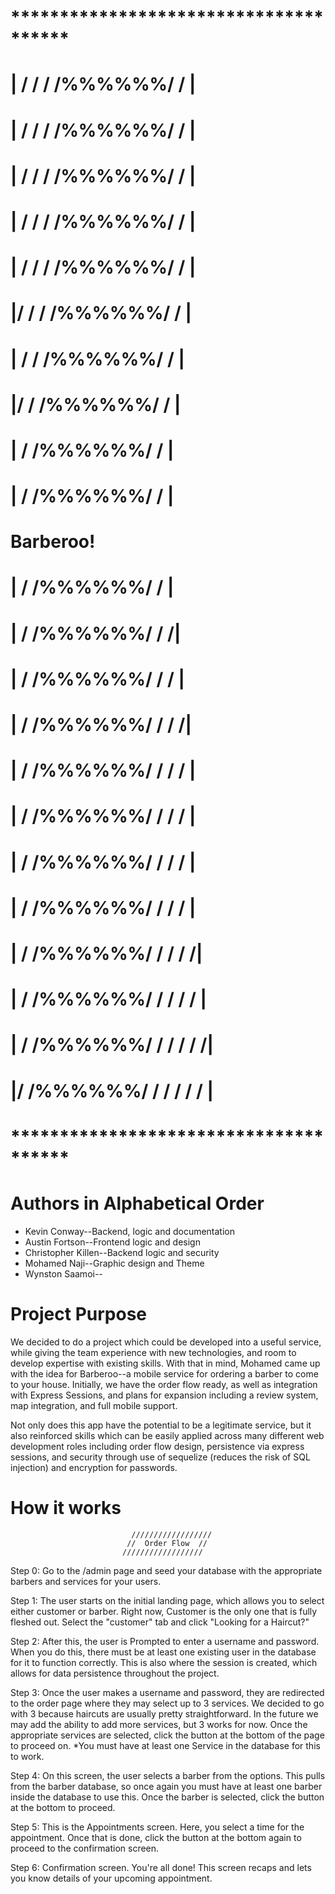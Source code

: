 #                      **************************************
#                       |     / /             / /%%%%%%/ / |                                 
#                       |    / /             / /%%%%%%/ /  |                                 
#                       |   / /             / /%%%%%%/ /   |                                 
#                       |  / /             / /%%%%%%/ /    |                                 
#                       | / /             / /%%%%%%/ /     |                                 
#                       |/ /             / /%%%%%%/ /      |                                 
#                       | /             / /%%%%%%/ /       |                                 
#                       |/             / /%%%%%%/ /        |                                 
#                       |             / /%%%%%%/ /         |                                 
#                       |            / /%%%%%%/ /          |
#
#                                     Barberoo!
#
#                       |           / /%%%%%%/ /           |                                 
#                       |          / /%%%%%%/ /           /|                                 
#                       |         / /%%%%%%/ /           / |                                 
#                       |        / /%%%%%%/ /           / /|                                 
#                       |       / /%%%%%%/ /           / / |                                 
#                       |      / /%%%%%%/ /           / /  |                                 
#                       |     / /%%%%%%/ /           / /   |                                 
#                       |    / /%%%%%%/ /           / /    |                                 
#                       |   / /%%%%%%/ /           / /    /|                                 
#                       |  / /%%%%%%/ /           / /    / |                                 
#                       | / /%%%%%%/ /           / /    / /|                                 
#                       |/ /%%%%%%/ /           / /    / / |           
#                      **************************************                    




# Authors in Alphabetical Order
* Kevin Conway--Backend, logic and documentation
* Austin Fortson--Frontend logic and design
* Christopher Killen--Backend logic and security
* Mohamed Naji--Graphic design and Theme
* Wynston Saamoi--



# Project Purpose

We decided to do a project which could be developed into a useful service, while giving the team experience with new technologies, and room to develop expertise with existing skills. With that in mind, Mohamed came up with the idea for Barberoo--a mobile service for ordering a barber to come to your house. Initially, we have the order flow ready, as well as integration with Express Sessions, and plans for expansion including a review system, map integration, and full mobile support.

Not only does this app have the potential to be a legitimate service, but it also reinforced skills which can be easily applied across many different web development roles including order flow design, persistence via express sessions, and security through use of sequelize (reduces the risk of SQL injection) and encryption for passwords.

# How it works
                               //////////////////
                              //  Order Flow  //
                             //////////////////

Step 0: Go to the /admin page and seed your database with the appropriate barbers and services for your users. 

Step 1: The user starts on the initial landing page, which allows you to select either customer or barber. Right now, Customer is the only one that is fully fleshed out. Select the "customer" tab and click "Looking for a Haircut?"

Step 2: After this, the user is Prompted to enter a username and password. When you do this, there must be at least one existing user in the database for it to function correctly. This is also where the session is created, which allows for data persistence throughout the project.

Step 3: Once the user makes a username and password, they are redirected to the order page where they may select up to 3 services. We decided to go with 3 because haircuts are usually pretty straightforward. In the future we may add the ability to add more services, but 3 works for now. Once the appropriate services are selected, click the button at the bottom of the page to proceed on. 
    *You must have at least one Service in the database for this to work.

Step 4: On this screen, the user selects a barber from the options. This pulls from the barber database, so once again you must have at least one barber inside the database to use this. Once the barber is selected, click the button at the bottom to proceed.

Step 5: This is the Appointments screen. Here, you select a time for the appointment. Once that is done, click the button at the bottom again to proceed to the confirmation screen.

Step 6: Confirmation screen. You're all done! This screen recaps and lets you know details of your upcoming appointment.
